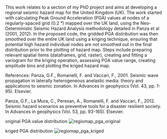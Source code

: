 This work relates to a section of my PhD project and aims at developing a regional seismic hazard map for the United Kingdom (UK). The work started with calculating Peak Ground Acceleration (PGA) values at nodes of a regularly-spaced grid (0.2 °) mapped over the UK land, using the Neo-Deterministic Seismic Hazard Analysis methodology detailed in Panza et al (2001, 2012). 
In the proposed code, the gridded PGA distribution was then smoothed over the entire UK land using a kriging technique, ensuring that potential high hazard individual nodes are not smoothed out in the final distribution prior to the plotting of hazard map.
Steps include preparing relevant spatial items (dataframes, grid, raster), creating and fitting a variogram for the kriging operation, assessing PGA value range, creating amplitude bins and plotting the kriged hazard map.

References:
Panza, G.F., Romanelli, F. and Vaccari, F., 2001. Seismic wave propagation in laterally heterogeneous anelastic media: theory and applications to seismic zonation. In Advances in geophysics (Vol. 43, pp. 1-95). Elsevier.

Panza, G.F., La Mura, C., Peresan, A., Romanelli, F. and Vaccari, F., 2012. Seismic hazard scenarios as preventive tools for a disaster resilient society. In Advances in geophysics (Vol. 53, pp. 93-165). Elsevier.

original PGA value distribution
![regiomap_pga_original](https://user-images.githubusercontent.com/61290423/208783593-f010d3d2-20e8-438e-8c5c-3af77d34a671.png)

kriged PGA distribution
![regiomap_pga_kriged](https://user-images.githubusercontent.com/61290423/208783605-a71690a2-8147-4b04-b704-f8d5e219ef51.png)
